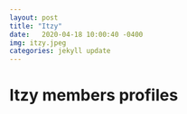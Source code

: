 ```yaml
---
layout: post
title: "Itzy"
date:   2020-04-18 10:00:40 -0400
img: itzy.jpeg
categories: jekyll update
---
```

<h1>Itzy members profiles</h1>

